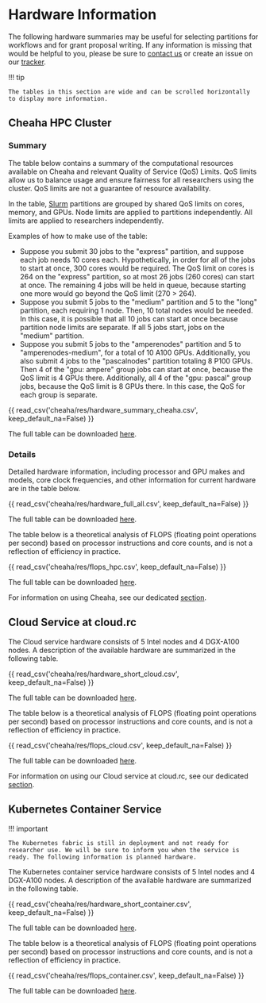 # Hardware Information

The following hardware summaries may be useful for selecting partitions for workflows and for grant proposal writing. If any information is missing that would be helpful to you, please be sure to [contact us](../index.md#contact-us) or create an issue on our [tracker](https://github.com/uabrc/uabrc.github.io/issues).

<!-- markdownlint-disable MD046 -->
!!! tip

    The tables in this section are wide and can be scrolled horizontally to display more information.
<!-- markdownlint-enable MD046 -->

## Cheaha HPC Cluster

### Summary

The table below contains a summary of the computational resources available on Cheaha and relevant Quality of Service (QoS) Limits. QoS limits allow us to balance usage and ensure fairness for all researchers using the cluster. QoS limits are not a guarantee of resource availability.

In the table, [Slurm](./slurm/introduction.md) partitions are grouped by shared QoS limits on cores, memory, and GPUs. Node limits are applied to partitions independently. All limits are applied to researchers independently.

Examples of how to make use of the table:

- Suppose you submit 30 jobs to the "express" partition, and suppose each job needs 10 cores each. Hypothetically, in order for all of the jobs to start at once, 300 cores would be required. The QoS limit on cores is 264 on the "express" partition, so at most 26 jobs (260 cores) can start at once. The remaining 4 jobs will be held in queue, because starting one more would go beyond the QoS limit (270 > 264).
- Suppose you submit 5 jobs to the "medium" partition and 5 to the "long" partition, each requiring 1 node. Then, 10 total nodes would be needed. In this case, it is possible that all 10 jobs can start at once because partition node limits are separate. If all 5 jobs start, jobs on the "medium" partition.
- Suppose you submit 5 jobs to the "amperenodes" partition and 5 to "amperenodes-medium", for a total of 10 A100 GPUs. Additionally, you also submit 4 jobs to the "pascalnodes" partition totaling 8 P100 GPUs. Then 4 of the "gpu: ampere" group jobs can start at once, because the QoS limit is 4 GPUs there. Additionally, all 4 of the "gpu: pascal" group jobs, because the QoS limit is 8 GPUs there. In this case, the QoS for each group is separate.

{{ read_csv('cheaha/res/hardware_summary_cheaha.csv', keep_default_na=False) }}
<!-- fix headers -->

The full table can be downloaded [here](./res/hardware_summary_cheaha.csv).

### Details

Detailed hardware information, including processor and GPU makes and models, core clock frequencies, and other information for current hardware are in the table below.

{{ read_csv('cheaha/res/hardware_full_all.csv', keep_default_na=False) }}

The full table can be downloaded [here](./res/hardware_full_all.csv).

The table below is a theoretical analysis of FLOPS (floating point operations per second) based on processor instructions and core counts, and is not a reflection of efficiency in practice.

{{ read_csv('cheaha/res/flops_hpc.csv', keep_default_na=False) }}

The full table can be downloaded [here](./res/flops_hpc.csv).

For information on using Cheaha, see our dedicated [section](./getting_started.md).

## Cloud Service at cloud.rc

The Cloud service hardware consists of 5 Intel nodes and 4 DGX-A100 nodes. A description of the available hardware are summarized in the following table.

{{ read_csv('cheaha/res/hardware_short_cloud.csv', keep_default_na=False) }}

The full table can be downloaded [here](./res/hardware_short_cloud.csv).

The table below is a theoretical analysis of FLOPS (floating point operations per second) based on processor instructions and core counts, and is not a reflection of efficiency in practice.

{{ read_csv('cheaha/res/flops_cloud.csv', keep_default_na=False) }}

The full table can be downloaded [here](./res/flops_cloud.csv).

For information on using our Cloud service at cloud.rc, see our dedicated [section](../uab_cloud/index.md).

## Kubernetes Container Service

<!-- markdownlint-disable MD046 -->
!!! important

    The Kubernetes fabric is still in deployment and not ready for researcher use. We will be sure to inform you when the service is ready. The following information is planned hardware.
<!-- markdownlint-enable MD046 -->

The Kubernetes container service hardware consists of 5 Intel nodes and 4 DGX-A100 nodes. A description of the available hardware are summarized in the following table.

{{ read_csv('cheaha/res/hardware_short_container.csv', keep_default_na=False) }}

The full table can be downloaded [here](./res/hardware_short_container.csv).

The table below is a theoretical analysis of FLOPS (floating point operations per second) based on processor instructions and core counts, and is not a reflection of efficiency in practice.

{{ read_csv('cheaha/res/flops_container.csv', keep_default_na=False) }}

The full table can be downloaded [here](./res/flops_container.csv).
